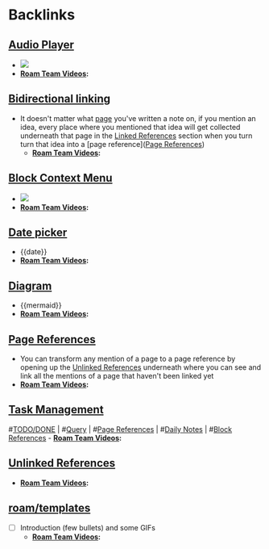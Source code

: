 
# Backlinks
## [Audio Player](<Audio Player.md>)
- ![](https://firebasestorage.googleapis.com/v0/b/firescript-577a2.appspot.com/o/imgs%2Fapp%2Fhelp-documentation%2FOIMsl6U0Jb.gif?alt=media&token=db707c6f-7936-4813-9a3f-2475a3d027c0)
- **[Roam Team Videos](<Roam Team Videos.md>):**

## [Bidirectional linking](<Bidirectional linking.md>)
- It doesn't matter what [page]([Pages](<Pages.md>)) you've written a note on, if you mention an idea, every place where you mentioned that idea will get collected underneath that page in the [Linked References](<Linked References.md>) section when you turn turn that idea into a [page reference]([Page References](<Page References.md>))
    - **[Roam Team Videos](<Roam Team Videos.md>):**

## [Block Context Menu](<Block Context Menu.md>)
- ![](https://firebasestorage.googleapis.com/v0/b/firescript-577a2.appspot.com/o/imgs%2Fapp%2Fhelp-documentation%2FCOTx6OZnuD.gif?alt=media&token=a3375edb-1083-4dbb-b5ac-042b7b91dbdc)
- **[Roam Team Videos](<Roam Team Videos.md>):**

## [Date picker](<Date picker.md>)
- {{date}}
- **[Roam Team Videos](<Roam Team Videos.md>):**

## [Diagram](<Diagram.md>)
- {{mermaid}}
- **[Roam Team Videos](<Roam Team Videos.md>):**

## [Page References](<Page References.md>)
- You can transform any mention of a page to a page reference by opening up the [Unlinked References](<Unlinked References.md>) underneath where you can see and link all the mentions of a page that haven't been linked yet
- **[Roam Team Videos](<Roam Team Videos.md>):**

## [Task Management](<Task Management.md>)
#[TODO/DONE](<TODO/DONE.md>) | #[Query](<Query.md>) | #[Page References](<Page References.md>) | #[Daily Notes](<Daily Notes.md>) | #[Block References](<Block References.md>) 
    - **[Roam Team Videos](<Roam Team Videos.md>):**

## [Unlinked References](<Unlinked References.md>)
- **[Roam Team Videos](<Roam Team Videos.md>):**

## [roam/templates](<roam/templates.md>)
- [ ] Introduction (few bullets) and some GIFs
    - **[Roam Team Videos](<Roam Team Videos.md>):**

